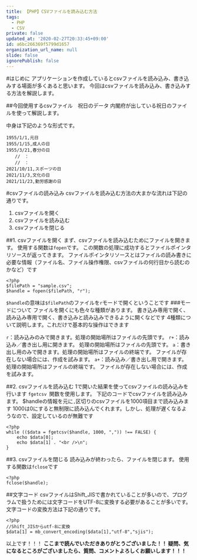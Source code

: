```yaml
---
title: 【PHP】CSVファイルを読み込む方法
tags:
  - PHP
  - CSV
private: false
updated_at: '2020-02-27T20:33:45+09:00'
id: a6bc266369f5799d1657
organization_url_name: null
slide: false
ignorePublish: false
---
```


#はじめに
アプリケーションを作成しているとcsvファイルを読み込み、書き込みする場面が多くあると思います。
今回はcsvファイルを読み込み、書き込みする方法を解説します。

##今回使用するcsvファイル　祝日のデータ
内閣府が出している祝日のファイルを使って解説します。

中身は下記のような形式です。

```:syukujitu.csv
1955/1/1,元日
1955/1/15,成人の日
1955/3/21,春分の日
　　//　：
　　//　：
2021/10/11,スポーツの日
2021/11/3,文化の日
2021/11/23,勤労感謝の日
```

#csvファイルの読み込み
csvファイルを読み込む方法の大まかな流れは下記の通りです。

1. csvファイルを開く
2. csvファイルを読み込む
3. csvファイルを閉じる

##1. csvファイルを開く
まず、csvファイルを読み込むためにファイルを開きます。
使用する関数は`fopen`です。
この関数の処理に成功するとファイルポインタリソースが返ってきます。
ファイルポインタリソースとはファイルの読み書きに必要な情報（ファイル名、ファイル操作権限、csvファイルの何行目から読むのかなど）です

```php:sample.php
<?php
$filePath = "sample.csv";
$handle = fopen($filePath, "r");
```

`$handle`の意味は`$filePath`のファイルを`r`モードで開くということです
###モードについて
ファイルを開くにも色々な種類があります。
書き込み専用で開く、読み込み専用で開く、書き込みと読み込みできるように開くなどです
4種類について説明します。これだけで基本的な操作はできます

`r`：読み込みのみで開きます。処理の開始場所はファイルの先頭です。
`r+`：読み込み／書き出し用に開きます。 処理の開始場所はファイルの先頭です。
`a`：書き出し用のみで開きます。処理の開始場所はファイルの終端です。 ファイルが存在しない場合には、作成を試みます。
`a+`：読み込み／書き出し用で開きます。 処理の開始場所はファイルの終端です。 ファイルが存在しない場合には、作成を試みます。 

##2. csvファイルを読み込む
1で開いた結果を使ってcsvファイルの読み込みを行います
`fgetcsv `関数を使用します。
下記のコードでcsvファイルを読み込みます。
$handleの情報を元に`,`区切りのcsvファイルを1000項目まで読み込みます
1000は0にすると無制限に読み込んでくれます。しかし、処理が遅くなるようなので、設定しているのが無難です

```php:sample.php
<?php
while (($data = fgetcsv($handle, 1000, ",")) !== FALSE) {
	echo $data[0];
	echo $data[1] . "<br />\n";
}
```

##3. csvファイルを閉じる
読み込みが終わったら、ファイルを閉じます。
使用する関数は`fclose`です

```php:sample.php
<?php
fclose($handle);
```

##文字コード
csvファイルはShift_JISで書かれていることが多いので、プログラムで扱うためには文字コードをUTF-8に変換する必要があることが多いです。
文字コードの変換方法は下記の通りです。

```php:sample.php
<?php
//Shift_JISからutf-8に変換
$data[1] = mb_convert_encoding($data[1],"utf-8","sjis");
```

以上です！！！
**ここまで読んでいただきありがとうございました！！
疑問、気になるところがございましたら、質問、コメントよろしくお願いします！！！**
